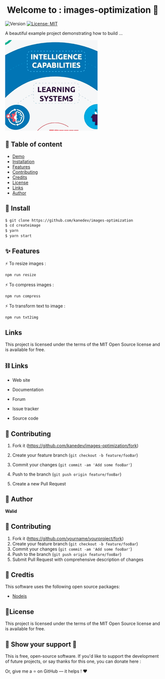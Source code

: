 <h1 align="center">Welcome to :  images-optimization 👋</h1>
<p>
  <img alt="Version" src="https://img.shields.io/badge/version-1.0.0-blue.svg?cacheSeconds=2592000" />
  <a href="#" target="_blank">
    <img alt="License: MIT" src="https://img.shields.io/badge/License-MIT-red.svg" />
  </a>
</p>



<p>A beautiful example project demonstrating how to build ... </p>

![](name-of-giphy.gif)



## 📖 Table of content

- [Demo](#demo)
- [Installation](#install)
- [Features](#feathers)
- [Contributing](#contributing)
- [Credits](#credits)
- [License](#license)
- [Links](#links)
- [Author](#author)



## 🚀 Install

```sh
$ git clone https://github.com/kanedev/images-optimization
$ cd createimage
$ yarn 
$ yarn start 
```



## :sparkles: Features

⚡️  To resize images :

```sh
npm run resize
```

⚡️ To compress images :

```sh
npm run compress
```

⚡️ To transform text to image : 

```sh
npm run txt2img
```



## Links

This project is licensed under the terms of the MIT Open Source license and is available for free.



## ⛓ Links

- Web site

- Documentation

- Forum

- Issue tracker

- Source code

  

## 💉 Contributing

1. Fork it (<https://github.com/kanedev/images-optimization/fork>)

2. Create your feature branch (`git checkout -b feature/fooBar`)

3. Commit your changes (`git commit -am 'Add some fooBar'`)

4. Push to the branch (`git push origin feature/fooBar`)

5. Create a new Pull Request

   

 ## 👤 Author

 **Walid**

## 💉 Contributing

1. Fork it (<https://github.com/yourname/yourproject/fork>)
2. Create your feature branch (`git checkout -b feature/fooBar`)
3. Commit your changes (`git commit -am 'Add some fooBar'`)
4. Push to the branch (`git push origin feature/fooBar`)
5. Submit Pull Request with comprehensive description of changes

 ## 🎯 Credtis
 This software uses the following open source packages:
- [Nodejs](#https://nodejs.org)


## 🚦License

This project is licensed under the terms of the MIT Open Source license and is available for free.



##  👋 Show your support 🙏

This is free, open-source software. If you'd like to support the development of future projects, or say thanks for this one, you can donate here :

Or, give me a ⭐  on GitHub — it helps ! ❤️

